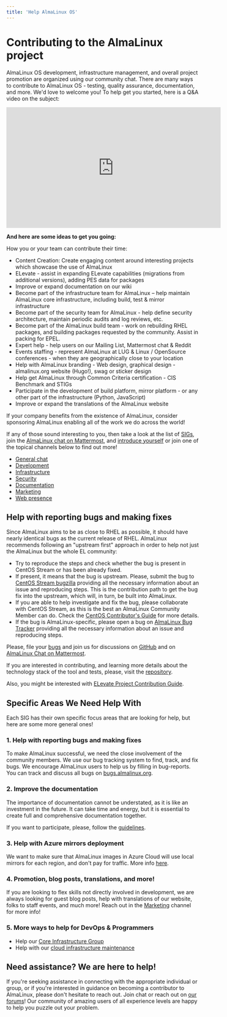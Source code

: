 ```yaml
---
title: 'Help AlmaLinux OS'
---
```

# Contributing to the AlmaLinux project

AlmaLinux OS development, infrastructure management, and overall project promotion are organized using our community chat. There are many ways to contribute to AlmaLinux OS - testing, quality assurance, documentation, and more. We'd love to welcome you! To help get you started, here is a Q&A video on the subject:

<iframe width="560" height="315" src="https://www.youtube.com/embed/WCERQ4E_gl8?si=cvADVpcWnmt_Criy" title="YouTube video player" frameborder="0" allow="accelerometer; autoplay; clipboard-write; encrypted-media; gyroscope; picture-in-picture; web-share" referrerpolicy="strict-origin-when-cross-origin" allowfullscreen></iframe>

**And here are some ideas to get you going:**

How you or your team can contribute their time: 
- Content Creation: Create engaging content around interesting projects which showcase the use of AlmaLinux
- ELevate - assist in expanding ELevate capabilities (migrations from additional versions), adding PES data for packages
- Improve or expand documentation on our wiki
- Become part of the infrastructure team for AlmaLinux – help maintain AlmaLinux core infrastructure, including build, test & mirror infrastructure
- Become part of the security team for AlmaLinux - help define security architecture, maintain periodic audits and log reviews, etc.
- Become part of the AlmaLinux build team - work on rebuilding RHEL packages, and building packages requested by the community. Assist in packing for EPEL.
- Expert help - help users on our Mailing List, Mattermost chat & Reddit
- Events staffing - represent AlmaLinux at LUG & Linux / OpenSource conferences - when they are geographically close to your location
- Help with AlmaLinux branding - Web design, graphical design - almalinux.org website (Hugo!), swag or sticker design
- Help get AlmaLinux through Common Criteria certification - CIS Benchmark and STIGs 
- Participate in the development of build platform, mirror platform - or any other part of the infrastructure (Python, JavaScript)
- Improve or expand the translations of the AlmaLinux website


If your company benefits from the existence of AlmaLinux, consider sponsoring AlmaLinux enabling all of the work we do across the world!

If any of those sound interesting to you, then take a look at the list of [SIGs](/sigs/), join the [AlmaLinux chat on Mattermost](https://chat.almalinux.org), and [introduce yourself](https://chat.almalinux.org/almalinux/channels/introductions) or join one of the topical channels below to find out more!

-   [General chat](https://chat.almalinux.org/almalinux/channels/town-square)
-   [Development](https://chat.almalinux.org/almalinux/channels/development)
-   [Infrastructure](https://chat.almalinux.org/almalinux/channels/infrastructure)
-   [Security](https://chat.almalinux.org/almalinux/channels/security)
-   [Documentation](https://chat.almalinux.org/almalinux/channels/sigdocumentation)
-   [Marketing](https://chat.almalinux.org/almalinux/channels/marketing)
-   [Web presence](https://chat.almalinux.org/almalinux/channels/www)

## Help with reporting bugs and making fixes

Since AlmaLinux aims to be as close to RHEL as possible, it should have nearly identical bugs as the current release of RHEL. AlmaLinux recommends following an "upstream first" approach in order to help not just the AlmaLinux but the whole EL community:
* Try to reproduce the steps and check whether the bug is present in CentOS Stream or has been already fixed.
* If present, it means that the bug is upstream. Please, submit the bug to [CentOS Stream bugzilla](https://wiki.centos.org/ReportBugs) providing all the necessary information about an issue and reproducing steps. This is the contribution path to get the bug fix into the upstream, which will, in turn, be built into AlmaLinux.
* If you are able to help investigate and fix the bug, please collaborate with CentOS Stream, as this is the best an AlmaLinux Community Member can do. Check the [CentOS Contributor's Guide](https://docs.centos.org/en-US/stream-contrib/) for more details.
* If the bug is AlmaLinux-specific, please open a bug on [AlmaLinux Bug Tracker](https://bugs.almalinux.org/) providing all the necessary information about an issue and reproducing steps. 

Please, file your [bugs](https://github.com/AlmaLinux/almalinux-deploy/issues) and join us for discussions on [GitHub](https://github.com/AlmaLinux/almalinux-deploy/discussions) and on [AlmaLinux Chat on Mattermost](https://chat.almalinux.org/).

If you are interested in contributing, and learning more details about the technology stack of the tool and tests, please, visit the [repository](https://github.com/AlmaLinux/almalinux-deploy).

Also, you might be interested with [ELevate Project Contribution Guide](/elevate/Contribution-guide.html).

## Specific Areas We Need Help With 

Each SIG has their own specific focus areas that are looking for help, but here are some more general ones!

### 1.  Help with reporting bugs and making fixes

To make AlmaLinux successful, we need the close involvement of the community members. We use our bug tracking system to find, track, and fix bugs. We encourage AlmaLinux users to help us by filling in bug-reports. You can track and discuss all bugs on [bugs.almalinux.org](https://bugs.almalinux.org/).

### 2. Improve the documentation

The importance of documentation cannot be understated, as it is like an investment in the future. It can take time and energy, but it is essential to create full and comprehensive documentation together.

If you want to participate, please, follow the [guidelines](Contribute-to-Documentation).

### 3. Help with Azure mirrors deployment

We want to make sure that AlmaLinux images in Azure Cloud will use local mirrors for each region, and don't pay for traffic. More info [here](/cloud/Azure).

### 4. Promotion, blog posts, translations, and more!

If you are looking to flex skills not directly involved in development, we are always looking for guest blog posts, help with translations of our website, folks to staff events, and much more! Reach out in the [Marketing](https://chat.almalinux.org/almalinux/channels/marketing) channel for more info!

### 5. More ways to help for DevOps & Programmers

- Help our [Core Infrastructure Group](/sigs/Core.html#help-wanted)
- Help with our [cloud infrastructure maintenance](/sigs/Cloud.html#help-wanted)

## Need assistance? We are here to help!

If you're seeking assistance in connecting with the appropriate individual or group, or if you're interested in guidance on becoming a contributor to AlmaLinux, please don't hesitate to reach out. Join chat or reach out on [our forums](https://forums.almalinux.org/)! Our community of amazing users of all experience levels are happy to help you puzzle out your problem. 
